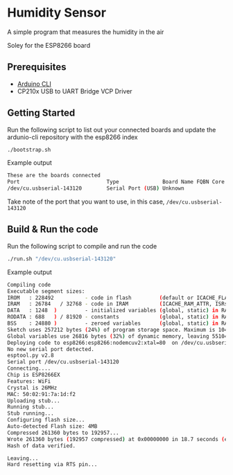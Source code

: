 # Humidity Sensor

A simple program that measures the humidity in the air

Soley for the ESP8266 board

## Prerequisites

* [Arduino CLI](https://arduino.github.io/arduino-cli/installation/)
* CP210x USB to UART Bridge VCP Driver

## Getting Started

Run the following script to list out your connected boards and update the ardunio-cli repository with the esp8266 index

```bash
./bootstrap.sh
```

Example output

```bash
These are the boards connected
Port                            Type              Board Name FQBN Core
/dev/cu.usbserial-143120        Serial Port (USB) Unknown
```

Take note of the port that you want to use, in this case, `/dev/cu.usbserial-143120`

## Build & Run the code

Run the following script to compile and run the code

```bash
./run.sh "/dev/cu.usbserial-143120"
```

Example output

```bash
Compiling code
Executable segment sizes:
IROM   : 228492          - code in flash         (default or ICACHE_FLASH_ATTR) 
IRAM   : 26784   / 32768 - code in IRAM          (ICACHE_RAM_ATTR, ISRs...) 
DATA   : 1248  )         - initialized variables (global, static) in RAM/HEAP 
RODATA : 688   ) / 81920 - constants             (global, static) in RAM/HEAP 
BSS    : 24880 )         - zeroed variables      (global, static) in RAM/HEAP 
Sketch uses 257212 bytes (24%) of program storage space. Maximum is 1044464 bytes.
Global variables use 26816 bytes (32%) of dynamic memory, leaving 55104 bytes for local variables. Maximum is 81920 bytes.
Deploying code to esp8266:esp8266:nodemcuv2:xtal=80  on /dev/cu.usbserial-143120
No new serial port detected.
esptool.py v2.8
Serial port /dev/cu.usbserial-143120
Connecting....
Chip is ESP8266EX
Features: WiFi
Crystal is 26MHz
MAC: 50:02:91:7a:1d:f2
Uploading stub...
Running stub...
Stub running...
Configuring flash size...
Auto-detected Flash size: 4MB
Compressed 261360 bytes to 192957...
Wrote 261360 bytes (192957 compressed) at 0x00000000 in 18.7 seconds (effective 111.8 kbit/s)...
Hash of data verified.

Leaving...
Hard resetting via RTS pin...
```
